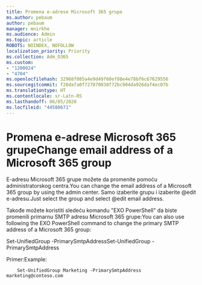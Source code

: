 ```yaml
---
title: Promena e-adrese Microsoft 365 grupe
ms.author: pebaum
author: pebaum
manager: mnirkhe
ms.audience: Admin
ms.topic: article
ROBOTS: NOINDEX, NOFOLLOW
localization_priority: Priority
ms.collection: Adm_O365
ms.custom:
- "1200024"
- "4704"
ms.openlocfilehash: 32968f085a4e9d49f60ef88e4e78bf6c67629556
ms.sourcegitcommit: f28dafa0f727870038f72bc904da926daf4ec07b
ms.translationtype: HT
ms.contentlocale: sr-Latn-RS
ms.lasthandoff: 06/05/2020
ms.locfileid: "44580671"
---
```

# <a name="change-email-address-of-a-microsoft-365-group"></a><span data-ttu-id="a1085-102">Promena e-adrese Microsoft 365 grupe</span><span class="sxs-lookup"><span data-stu-id="a1085-102">Change email address of a Microsoft 365 group</span></span>

<span data-ttu-id="a1085-103">E-adresu Microsoft 365 grupe možete da promenite pomoću administratorskog centra.</span><span class="sxs-lookup"><span data-stu-id="a1085-103">You can change the email address of a Microsoft 365 group by using the admin center.</span></span> <span data-ttu-id="a1085-104">Samo izaberite grupu i izaberite @edit e-adresu.</span><span class="sxs-lookup"><span data-stu-id="a1085-104">Just select the group and select @edit email address.</span></span>

<span data-ttu-id="a1085-105">Takođe možete koristiti sledeću komandu "EXO PowerShell" da biste promenili primarnu SMTP adresu Microsoft 365 grupe:</span><span class="sxs-lookup"><span data-stu-id="a1085-105">You can also use following the EXO PowerShell command to change the primary SMTP address of a Microsoft 365 group:</span></span>

<span data-ttu-id="a1085-106">Set-UnifiedGroup <Group Name> -PrimarySmtpAddress<new SMTP Address></span><span class="sxs-lookup"><span data-stu-id="a1085-106">Set-UnifiedGroup <Group Name> -PrimarySmtpAddress <new SMTP Address></span></span>

<span data-ttu-id="a1085-107">Primer:</span><span class="sxs-lookup"><span data-stu-id="a1085-107">Example:</span></span>

```
    Set-UnifiedGroup Marketing -PrimarySmtpAddress marketing@contoso.com
```
